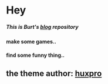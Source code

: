# Hey

##### This is Burt's [blog](realburt41.github.io) repository

#### make some games..

#### find some funny thing..

## the theme author: [huxpro](https://github.com/Huxpro)

